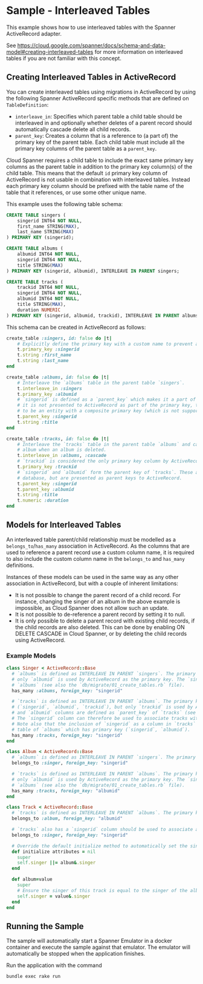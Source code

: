 # Sample - Interleaved Tables

This example shows how to use interleaved tables with the Spanner ActiveRecord adapter.

See https://cloud.google.com/spanner/docs/schema-and-data-model#creating-interleaved-tables for more information
on interleaved tables if you are not familiar with this concept.

## Creating Interleaved Tables in ActiveRecord
You can create interleaved tables using migrations in ActiveRecord by using the following Spanner ActiveRecord specific
methods that are defined on `TableDefinition`:
* `interleave_in`: Specifies which parent table a child table should be interleaved in and optionally whether
  deletes of a parent record should automatically cascade delete all child records. 
* `parent_key`: Creates a column that is a reference to (a part of) the primary key of the parent table. Each child
  table must include all the primary key columns of the parent table as a `parent_key`.
  
Cloud Spanner requires a child table to include the exact same primary key columns as the parent table in addition to
the primary key column(s) of the child table. This means that the default `id` primary key column of ActiveRecord is
not usable in combination with interleaved tables. Instead each primary key column should be prefixed with the table
name of the table that it references, or use some other unique name.

This example uses the following table schema:

```sql
CREATE TABLE singers (
    singerid INT64 NOT NULL,
    first_name STRING(MAX),
    last_name STRING(MAX)
) PRIMARY KEY (singerid);

CREATE TABLE albums (
    albumid INT64 NOT NULL,
    singerid INT64 NOT NULL,
    title STRING(MAX)
) PRIMARY KEY (singerid, albumid), INTERLEAVE IN PARENT singers;

CREATE TABLE tracks (
    trackid INT64 NOT NULL,
    singerid INT64 NOT NULL,
    albumid INT64 NOT NULL,
    title STRING(MAX),
    duration NUMERIC
) PRIMARY KEY (singerid, albumid, trackid), INTERLEAVE IN PARENT albums ON DELETE CASCADE;
```

This schema can be created in ActiveRecord as follows:

```ruby
create_table :singers, id: false do |t|
    # Explicitly define the primary key with a custom name to prevent all primary key columns from being named `id`.
    t.primary_key :singerid
    t.string :first_name
    t.string :last_name
end

create_table :albums, id: false do |t|
    # Interleave the `albums` table in the parent table `singers`.
    t.interleave_in :singers
    t.primary_key :albumid
    # `singerid` is defined as a `parent_key` which makes it a part of the primary key in the table definition, but
    # it is not presented to ActiveRecord as part of the primary key, to prevent ActiveRecord from considering this
    # to be an entity with a composite primary key (which is not supported by ActiveRecord).
    t.parent_key :singerid
    t.string :title
end

create_table :tracks, id: false do |t|
    # Interleave the `tracks` table in the parent table `albums` and cascade delete all tracks that belong to an
    # album when an album is deleted.
    t.interleave_in :albums, :cascade
    # `trackid` is considered the only primary key column by ActiveRecord.
    t.primary_key :trackid
    # `singerid` and `albumid` form the parent key of `tracks`. These are part of the primary key definition in the
    # database, but are presented as parent keys to ActiveRecord.
    t.parent_key :singerid
    t.parent_key :albumid
    t.string :title
    t.numeric :duration
end
```

## Models for Interleaved Tables
An interleaved table parent/child relationship must be modelled as a `belongs_to`/`has_many` association in
ActiveRecord. As the columns that are used to reference a parent record use a custom column name, it is required to also
include the custom column name in the `belongs_to` and `has_many` definitions.

Instances of these models can be used in the same way as any other association in ActiveRecord, but with a couple of
inherent limitations:
* It is not possible to change the parent record of a child record. For instance, changing the singer of an album in the
  above example is impossible, as Cloud Spanner does not allow such an update.
* It is not possible to de-reference a parent record by setting it to null.
* It is only possible to delete a parent record with existing child records, if the child records are also deleted. This
  can be done by enabling ON DELETE CASCADE in Cloud Spanner, or by deleting the child records using ActiveRecord.

### Example Models

```ruby
class Singer < ActiveRecord::Base
  # `albums` is defined as INTERLEAVE IN PARENT `singers`. The primary key of `albums` is (`singerid`, `albumid`), but
  # only `albumid` is used by ActiveRecord as the primary key. The `singerid` column is defined as a `parent_key` of
  # `albums` (see also the `db/migrate/01_create_tables.rb` file).
  has_many :albums, foreign_key: "singerid"

  # `tracks` is defined as INTERLEAVE IN PARENT `albums`. The primary key of `tracks` is
  # (`singerid`, `albumid`, `trackid`), but only `trackid` is used by ActiveRecord as the primary key. The `singerid`
  # and `albumid` columns are defined as `parent_key` of `tracks` (see also the `db/migrate/01_create_tables.rb` file).
  # The `singerid` column can therefore be used to associate tracks with a singer without the need to go through albums.
  # Note also that the inclusion of `singerid` as a column in `tracks` is required in order to make `tracks` a child
  # table of `albums` which has primary key (`singerid`, `albumid`).
  has_many :tracks, foreign_key: "singerid"
end

class Album < ActiveRecord::Base
  # `albums` is defined as INTERLEAVE IN PARENT `singers`. The primary key of `singers` is `singerid`.
  belongs_to :singer, foreign_key: "singerid"

  # `tracks` is defined as INTERLEAVE IN PARENT `albums`. The primary key of `albums` is (`singerid`, `albumid`), but
  # only `albumid` is used by ActiveRecord as the primary key. The `singerid` column is defined as a `parent_key` of
  # `albums` (see also the `db/migrate/01_create_tables.rb` file).
  has_many :tracks, foreign_key: "albumid"
end

class Track < ActiveRecord::Base
  # `tracks` is defined as INTERLEAVE IN PARENT `albums`. The primary key of `albums` is ()`singerid`, `albumid`).
  belongs_to :album, foreign_key: "albumid"

  # `tracks` also has a `singerid` column should be used to associate a Track with a Singer.
  belongs_to :singer, foreign_key: "singerid"

  # Override the default initialize method to automatically set the singer attribute when an album is given.
  def initialize attributes = nil
    super
    self.singer ||= album&.singer
  end

  def album=value
    super
    # Ensure the singer of this track is equal to the singer of the album that is set.
    self.singer = value&.singer
  end
end
```

## Running the Sample

The sample will automatically start a Spanner Emulator in a docker container and execute the sample
against that emulator. The emulator will automatically be stopped when the application finishes.

Run the application with the command

```bash
bundle exec rake run
```
